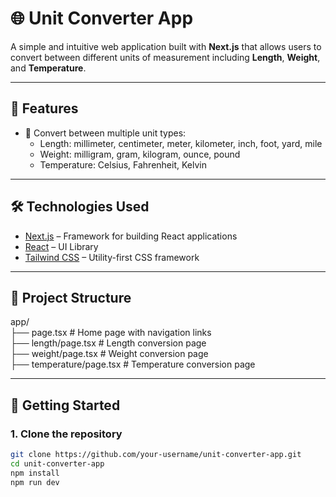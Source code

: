 # 🌐 Unit Converter App

A simple and intuitive web application built with **Next.js** that allows users to convert between different units of measurement including **Length**, **Weight**, and **Temperature**.

---

## 🚀 Features

- 🔢 Convert between multiple unit types:
  - Length: millimeter, centimeter, meter, kilometer, inch, foot, yard, mile
  - Weight: milligram, gram, kilogram, ounce, pound
  - Temperature: Celsius, Fahrenheit, Kelvin

---

## 🛠️ Technologies Used

- [Next.js](https://nextjs.org/) – Framework for building React applications
- [React](https://reactjs.org/) – UI Library
- [Tailwind CSS](https://tailwindcss.com/) – Utility-first CSS framework

---

## 📂 Project Structure

app/   
├── page.tsx # Home page with navigation links  
├── length/page.tsx # Length conversion page   
├── weight/page.tsx # Weight conversion page   
├── temperature/page.tsx # Temperature conversion page  

---

## 🚀 Getting Started

### 1. Clone the repository

```bash
git clone https://github.com/your-username/unit-converter-app.git
cd unit-converter-app
npm install
npm run dev
